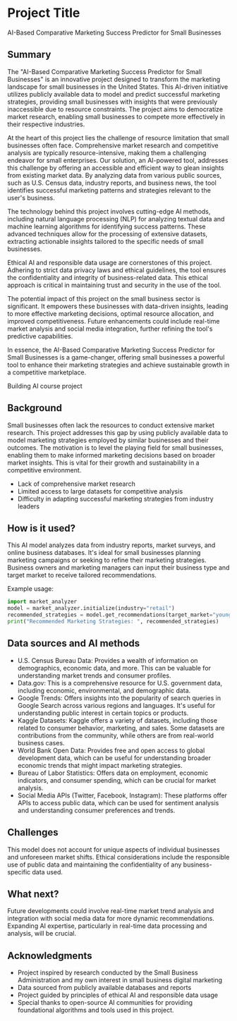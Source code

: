 <!-- This is my project proposal for the Building AI course, 
created by Reaktor Innovations and University of Helsinki. 
-->
# Project Title
AI-Based Comparative Marketing Success Predictor for Small Businesses

## Summary
The "AI-Based Comparative Marketing Success Predictor for Small Businesses" is an innovative project designed to transform the marketing landscape for small businesses in the United States. This AI-driven initiative utilizes publicly available data to model and predict successful marketing strategies, providing small businesses with insights that were previously inaccessible due to resource constraints. The project aims to democratize market research, enabling small businesses to compete more effectively in their respective industries.

At the heart of this project lies the challenge of resource limitation that small businesses often face. Comprehensive market research and competitive analysis are typically resource-intensive, making them a challenging endeavor for small enterprises. Our solution, an AI-powered tool, addresses this challenge by offering an accessible and efficient way to glean insights from existing market data. By analyzing data from various public sources, such as U.S. Census data, industry reports, and business news, the tool identifies successful marketing patterns and strategies relevant to the user's business.

The technology behind this project involves cutting-edge AI methods, including natural language processing (NLP) for analyzing textual data and machine learning algorithms for identifying success patterns. These advanced techniques allow for the processing of extensive datasets, extracting actionable insights tailored to the specific needs of small businesses.

Ethical AI and responsible data usage are cornerstones of this project. Adhering to strict data privacy laws and ethical guidelines, the tool ensures the confidentiality and integrity of business-related data. This ethical approach is critical in maintaining trust and security in the use of the tool.

The potential impact of this project on the small business sector is significant. It empowers these businesses with data-driven insights, leading to more effective marketing decisions, optimal resource allocation, and improved competitiveness. Future enhancements could include real-time market analysis and social media integration, further refining the tool's predictive capabilities.

In essence, the AI-Based Comparative Marketing Success Predictor for Small Businesses is a game-changer, offering small businesses a powerful tool to enhance their marketing strategies and achieve sustainable growth in a competitive marketplace.

Building AI course project

## Background
Small businesses often lack the resources to conduct extensive market research. This project addresses this gap by using publicly available data to model marketing strategies employed by similar businesses and their outcomes. The motivation is to level the playing field for small businesses, enabling them to make informed marketing decisions based on broader market insights. This is vital for their growth and sustainability in a competitive environment.
* Lack of comprehensive market research
* Limited access to large datasets for competitive analysis
* Difficulty in adapting successful marketing strategies from industry leaders

## How is it used?
This AI model analyzes data from industry reports, market surveys, and online business databases. It's ideal for small businesses planning marketing campaigns or seeking to refine their marketing strategies. Business owners and marketing managers can input their business type and target market to receive tailored recommendations. 

Example usage:

```python
import market_analyzer
model = market_analyzer.initialize(industry="retail")
recommended_strategies = model.get_recommendations(target_market="young adults")
print("Recommended Marketing Strategies: ", recommended_strategies)
```

## Data sources and AI methods
* U.S. Census Bureau Data: Provides a wealth of information on demographics, economic data, and more. This can be valuable for understanding market trends and consumer profiles.
* Data.gov: This is a comprehensive resource for U.S. government data, including economic, environmental, and demographic data.
* Google Trends: Offers insights into the popularity of search queries in Google Search across various regions and languages. It's useful for understanding public interest in certain topics or products.
* Kaggle Datasets: Kaggle offers a variety of datasets, including those related to consumer behavior, marketing, and sales. Some datasets are contributions from the community, while others are from real-world business cases.
* World Bank Open Data: Provides free and open access to global development data, which can be useful for understanding broader economic trends that might impact marketing strategies.
* Bureau of Labor Statistics: Offers data on employment, economic indicators, and consumer spending, which can be crucial for market analysis.
* Social Media APIs (Twitter, Facebook, Instagram): These platforms offer APIs to access public data, which can be used for sentiment analysis and understanding consumer preferences and trends.

## Challenges
This model does not account for unique aspects of individual businesses and unforeseen market shifts. Ethical considerations include the responsible use of public data and maintaining the confidentiality of any business-specific data used.

## What next?
Future developments could involve real-time market trend analysis and integration with social media data for more dynamic recommendations. Expanding AI expertise, particularly in real-time data processing and analysis, will be crucial.

## Acknowledgments
* Project inspired by research conducted by the Small Business Administration and my own interest in small business digital marketing
* Data sourced from publicly available databases and reports
* Project guided by principles of ethical AI and responsible data usage
* Special thanks to open-source AI communities for providing foundational algorithms and tools used in this project.
